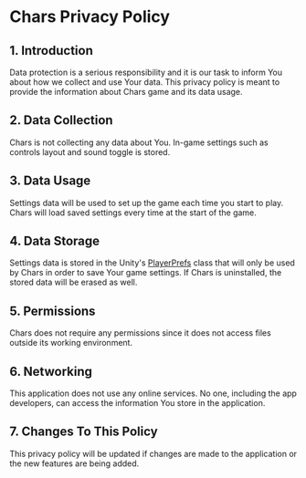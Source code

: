 # **Chars Privacy Policy**

## 1. Introduction
Data protection is a serious responsibility and it is our task to inform You about how we collect and use Your data. This privacy policy is meant to provide the information about Chars game and its data usage.

## 2. Data Collection
Chars is not collecting any data about You. In-game settings such as controls layout and sound toggle is stored.

## 3. Data Usage
Settings data will be used to set up the game each time you start to play. Chars will load saved settings every time at the start of the game.

## 4. Data Storage
Settings data is stored in the Unity's [PlayerPrefs](https://docs.unity3d.com/ScriptReference/PlayerPrefs.html) class that will only be used by Chars in order to save Your game settings. If Chars is uninstalled, the stored data will be erased as well.

## 5. Permissions
Chars does not require any permissions since it does not access files outside its working environment.

## 6. Networking
This application does not use any online services. No one, including the app developers, can access the information You store in the application.

## 7. Changes To This Policy
This privacy policy will be updated if changes are made to the application or the new features are being added.
